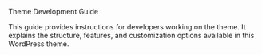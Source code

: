  Theme Development Guide

This guide provides instructions for developers working on the theme. It explains the structure, features, and customization options available in this WordPress theme.